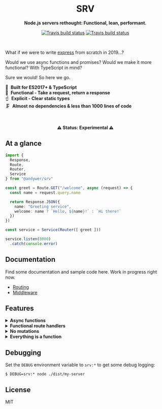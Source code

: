 <h1 align="center">SRV</h1>

<p align="center">
  <b>Node.js servers rethought: Functional, lean, performant.</b>
</p>

<p align="center">
  <a href="https://travis-ci.org/andywer/srv"><img alt="Travis build status" src="https://img.shields.io/travis/andywer/srv.svg?logo=travis&style=flat-square" /></a>
  <a href="https://www.npmjs.com/package/@andywer/srv"><img alt="Travis build status" src="https://img.shields.io/npm/v/@andywer/srv.svg?logo=npm&style=flat-square" /></a>
</p>

<br />

What if we were to write [express](https://github.com/expressjs/express) from scratch in 2019…?

Would we use async functions and promises? Would we make it more functional? With TypeScript in mind?

Sure we would! So here we go.

🚀&nbsp;&nbsp;**Built for ES2017+ & TypeScript**<br/>
🔌&nbsp;&nbsp;**Functional - Take a request, return a response**<br/>
☝️&nbsp;&nbsp;**Explicit - Clear static types**<br/>
🗜&nbsp;&nbsp;**Almost no dependencies & less than 1000 lines of code**<br/>

<br />

<p align="center">
  <b>⚠️ Status: Experimental ⚠️</b>
</p>

## At a glance

```ts
import {
  Response,
  Route,
  Router,
  Service
} from "@andywer/srv"

const greet = Route.GET("/welcome", async (request) => {
  const name = request.query.name

  return Response.JSON({
    name: "Greeting service",
    welcome: name ? `Hello, ${name}!` : `Hi there!`
  })
})

const service = Service(Router([ greet ]))

service.listen(8080)
  .catch(console.error)
```

## Documentation

Find some documentation and sample code here. Work in progress right now.

<!-- Basics -->
* [Routing](./docs/routing.md)
* [Middleware](./docs/middleware.md)

## Features

<details>
  <summary><b>Async functions</b></summary>

No callbacks. Leverage modern day features instead for an optimal developer experience.

```ts
import { Response, Route } from "@andywer/srv"

const greet = Route.GET("/health", async () => {
  try {
    const stats = await fetchHealthMetrics()
    return Response.JSON({
      operational: true,
      stats
    })
  } catch (error) {
    return Response.JSON(500, {
      operational: false
    })
  }
})
```
</details>

<details>
  <summary><b>Functional route handlers</b></summary>

Take a request, return a response. Lean, clean, easy to test and debug.

```ts
import { Response, Route, Router } from "@andywer/srv"
import { queryUserByID } from "./database/users"

const getUser = Route.GET("/user/:id", async request => {
  const userID = request.params.id
  const user = await queryUserByID(userID)

  if (!user) {
    return Response.JSON(404, {
      message: `User ${userID} not found`
    })
  }

  const headers = {
    "Last-Modified": user.updated_at || user.created_at
  }
  return Response.JSON(200, headers, user)
})

export const router = Router([
  getUser
])
```
</details>

<details>
  <summary><b>No mutations</b></summary>

Stop passing data from middlewares to route handlers by dumping it in an untypeable `context`. Take the request object, extend it, pass it down to the route handler.

By applying middlewares in a direct and explicit manner, the passed requests and responses are completely type-safe, even if customized by middlewares.

```ts
import { Middleware, Request, RequestHandler, Service } from "@andywer/srv"
import { Logger } from "./logger"

export default function LoggingMiddleware(logger: Logger): Middleware {
  return async (request: Request, next: RequestHandler) => {
    const requestWithLogger = request.derive({
      log: logger
    })
    // typeof requestWithLogger.log === Logger
    return next(requestWithLogger)
  }
}
```

```ts
import { composeMiddlewares, Service } from "@andywer/srv"
import logger from "./logger"
import router from "./routes"

const applyMiddlewares = composeMiddlewares(
  LoggingMiddleware(logger),
  SomeOtherMiddleware()
)

const service = Service(applyMiddlewares(router))
```
</details>

<details>
  <summary><b>Everything is a function</b></summary>

The code base is relatively simple. Middlewares, routes and routers, they are all just implementations of the following function type:

```ts
type RequestHandler = (request: Request, next?: NextCallback) => Response | Promise<Response>
```

```ts
type NextCallback = (req: Request) => Response | Promise<Response>
```
</details>

## Debugging

Set the `DEBUG` environment variable to `srv:*` to get some debug logging:

```
$ DEBUG=srv:* node ./dist/my-server
```

## License

MIT
